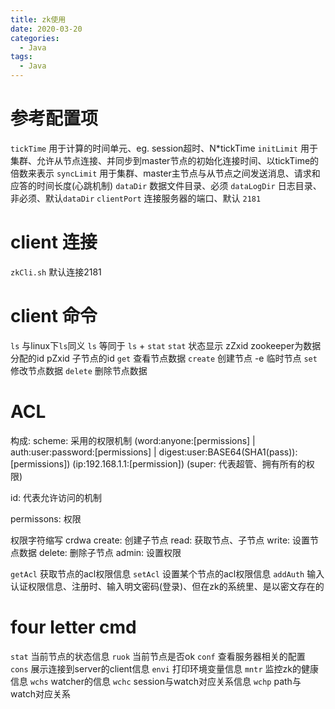 ```yaml
---
title: zk使用
date: 2020-03-20
categories:
  - Java
tags:
  - Java
---
```


# 参考配置项
`tickTime` 用于计算的时间单元、eg. session超时、N*tickTime
`initLimit` 用于集群、允许从节点连接、并同步到master节点的初始化连接时间、以tickTime的倍数来表示
`syncLimit` 用于集群、master主节点与从节点之间发送消息、请求和应答的时间长度(心跳机制)
`dataDir` 数据文件目录、必须
`dataLogDir` 日志目录、非必须、默认`dataDir`
`clientPort` 连接服务器的端口、默认 `2181`

# client 连接
`zkCli.sh` 默认连接2181

# client 命令
`ls` 与linux下`ls`同义
`ls` 等同于  `ls` + `stat`
`stat` 状态显示 zZxid zookeeper为数据分配的id pZxid 子节点的id
`get` 查看节点数据
`create` 创建节点 -e 临时节点
`set` 修改节点数据
`delete` 删除节点数据

# ACL
构成: scheme: 采用的权限机制
(word:anyone:[permissions] | 
auth:user:password:[permissions] | 
digest:user:BASE64(SHA1(pass)):[permissions]) 
(ip:192.168.1.1:[permission])
(super: 代表超管、拥有所有的权限)

id: 代表允许访问的机制 

permissons: 权限

权限字符缩写 crdwa
create: 创建子节点
read: 获取节点、子节点
write: 设置节点数据
delete: 删除子节点
admin: 设置权限

`getAcl` 获取节点的acl权限信息
`setAcl` 设置某个节点的acl权限信息
`addAuth` 输入认证权限信息、注册时、输入明文密码(登录)、但在zk的系统里、是以密文存在的

# four letter cmd
`stat` 当前节点的状态信息
`ruok` 当前节点是否ok
`conf` 查看服务器相关的配置
`cons` 展示连接到server的client信息
`envi` 打印环境变量信息
`mntr` 监控zk的健康信息
`wchs` watcher的信息
`wchc` session与watch对应关系信息
`wchp` path与watch对应关系
